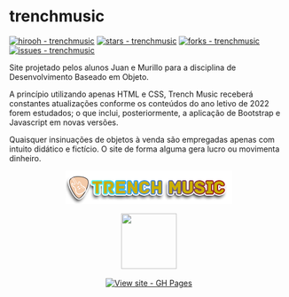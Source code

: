 # trenchmusic
[![hirooh - trenchmusic](https://img.shields.io/static/v1?label=hirooh&message=trenchmusic&color=blue&logo=github)](https://github.com/hirooh/trenchmusic "Go to GitHub repo")
[![stars - trenchmusic](https://img.shields.io/github/stars/hirooh/trenchmusic?style=social)](https://github.com/hirooh/trenchmusic)
[![forks - trenchmusic](https://img.shields.io/github/forks/hirooh/trenchmusic?style=social)](https://github.com/hirooh/trenchmusic)
[![issues - trenchmusic](https://img.shields.io/github/issues/hirooh/trenchmusic)](https://github.com/hirooh/trenchmusic/issues)

Site projetado pelos alunos Juan e Murillo para a disciplina de Desenvolvimento Baseado em Objeto.

A princípio utilizando apenas HTML e CSS, Trench Music receberá constantes atualizações conforme os conteúdos do ano letivo de 2022 forem estudados; o que inclui, posteriormente, a aplicação de Bootstrap e Javascript em novas versões.

Quaisquer insinuações de objetos à venda são empregadas apenas com intuito didático e fictício. O site de forma alguma gera lucro ou movimenta dinheiro.

<div align="center">

  [![Logo - Trench Music](https://github.com/hirooh/trenchmusic/blob/main/img/logotrench1.png)](https://hirooh.github.io/trenchmusic/)

  [<img src="https://i.imgur.com/d1w0M0I.png" width="100" height="100">](https://hirooh.github.io/trenchmusic/)

  [![View site - GH Pages](https://img.shields.io/badge/View_site-GH_Pages-2ea44f?style=for-the-badge)](https://hirooh.github.io/trenchmusic/)

</div>
